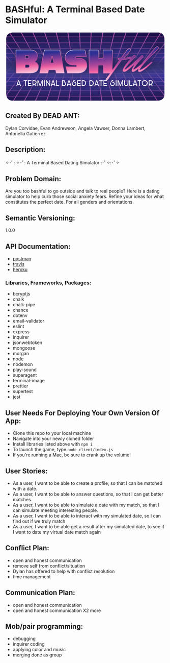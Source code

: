 # BASHful: A Terminal Based Date Simulator
![logo](assets/images/BASHful-Logo-grid.png)

## Created By DEAD ANT: 
Dylan Corvidae, 
Evan Andrewson,
Angela Vawser, 
Donna Lambert, 
Antonella Gutierrez

## Description: 
✧･ﾟ: ✧･ﾟ: A Terminal Based Dating Simulator :･ﾟ✧:･ﾟ✧

## Problem Domain: 
Are you too bashful to go outside and talk to real people?  Here is a dating simulator to help curb those social anxiety fears. Refine your ideas for what constitutes the perfect date.  For all genders and orientations.

## Semantic Versioning: 
1.0.0

## API Documentation:
* [postman](https://documenter.getpostman.com/view/3514331/SVtZvRrK?version=latest)
* [travis](https://travis-ci.com/Team-Dead-Ant/BASHful)
* [heroku](https://bashful-game.herokuapp.com/)

### Libraries, Frameworks, Packages: 
* bcryptjs
* chalk
* chalk-pipe
* chance 
* dotenv 
* email-validator
* eslint 
* express 
* inquirer
* jsonwebtoken 
* mongoose
* morgan 
* node
* nodemon
* play-sound
* superagent
* terminal-image 
* prettier
* supertest
* jest

## User Needs For Deploying Your Own Version Of App: 
* Clone this repo to your local machine
* Navigate into your newly cloned folder
* Install libraries listed above with `npm i`
* To launch the game, type `node client/index.js`
* If you're running a Mac, be sure to crank up the volume!

## User Stories:
* As a user, I want to be able to create a profile, so that I can be matched with a date.
* As a user, I want to be able to answer questions, so that I can get better matches.
* As a user, I want to be able to simulate a date with my match, so that I can simulate meeting interesting people.
* As a user, I want to be able to interact with my simulated date, so I can find out if we truly match
* As a user, I want to be able get a result after my simulated date, to see if I want to date my virtual date match again

## Conflict Plan:
- open and honest communication 
- remove self from conflict/situation 
- Dylan has offered to help with conflict resolution
- time management

## Communication Plan: 
- open and honest communication 
- open and honest communication X2 more

## Mob/pair programming: 
- debugging 
- inquirer coding
- applying color and music 
- merging done as group
